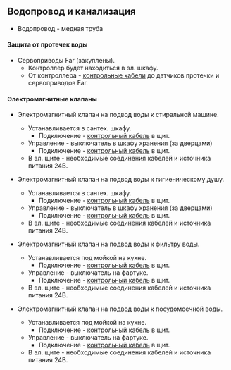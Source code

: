 ## Водопровод и канализация

* Водопровод - медная труба  


#### Защита от протечек воды

* Сервоприводы Far (закуплены).
  * Контроллер будет находиться в эл. шкафу.
  * От контроллера - [контрольные кабели](../../v1/electricity/cable_lists/control.md) до датчиков протечки и сервоприводов Far. 


#### Электромагнитные клапаны

* Электромагнитный клапан на подвод воды к стиральной машине.
  * Устанавливается в сантех. шкафу.
    * Подключение - [контрольный кабель](../../v1/electricity/cable_lists/control.md) в щит.
  * Управление - выключатель в шкафу хранения (за дверцами)
    * Подключение - [контрольный кабель](../../v1/electricity/cable_lists/control.md) в щит.
  * В эл. щите - необходимые соединения кабелей и источника питания 24В.

* Электромагнитный клапан на подвод воды к гигиеническому душу.
  * Устанавливается в сантех. шкафу.
    * Подключение - [контрольный кабель](../../v1/electricity/cable_lists/control.md) в щит.
  * Управление - выключатель в шкафу хранения (за дверцами)
    * Подключение - [контрольный кабель](../../v1/electricity/cable_lists/control.md) в щит.
  * В эл. щите - необходимые соединения кабелей и источника питания 24В.

* Электромагнитный клапан на подвод воды к фильтру воды.
  * Устанавливается под мойкой на кухне.
    * Подключение - [контрольный кабель](../../v1/electricity/cable_lists/control.md) в щит.
  * Управление - выключатель на фартуке.
    * Подключение - [контрольный кабель](../../v1/electricity/cable_lists/control.md) в щит.
  * В эл. щите - необходимые соединения кабелей и источника питания 24В.

* Электромагнитный клапан на подвод воды к посудомоечной воды.
  * Устанавливается под мойкой на кухне.
    * Подключение - [контрольный кабель](../../v1/electricity/cable_lists/control.md) в щит.
  * Управление - выключатель на фартуке.
    * Подключение - [контрольный кабель](../../v1/electricity/cable_lists/control.md) в щит.
  * В эл. щите - необходимые соединения кабелей и источника питания 24В.
